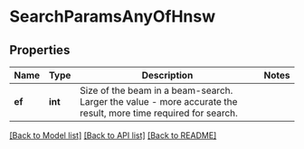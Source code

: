# SearchParamsAnyOfHnsw

## Properties
Name | Type | Description | Notes
------------ | ------------- | ------------- | -------------
**ef** | **int** | Size of the beam in a beam-search. Larger the value - more accurate the result, more time required for search. | 

[[Back to Model list]](../README.md#documentation-for-models) [[Back to API list]](../README.md#documentation-for-api-endpoints) [[Back to README]](../README.md)


